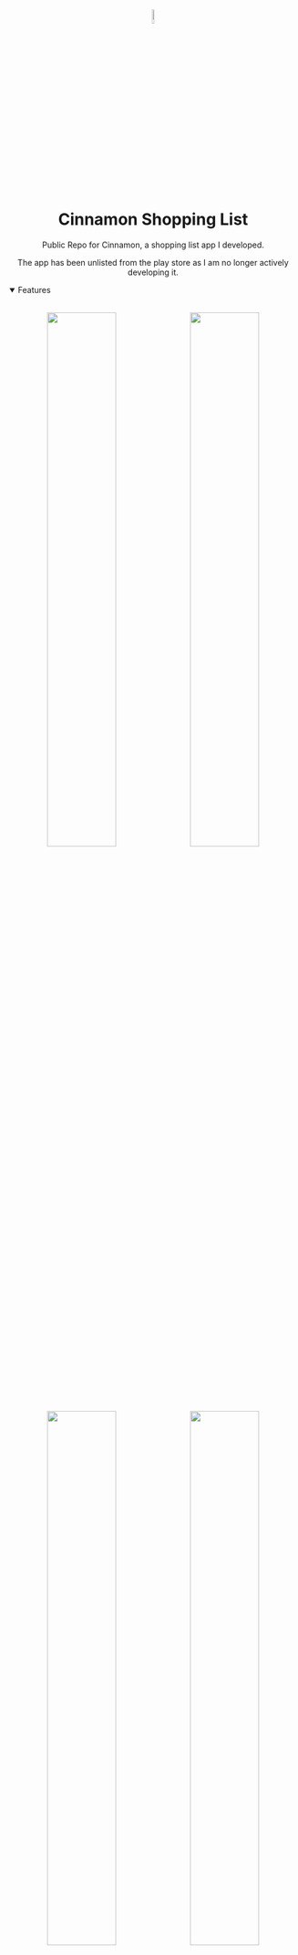 <div align="center">
  <img src="https://github.com/DevGary/Cinnamon-Public/assets/5429970/b1619075-6b26-49f8-8238-77a88bb0522f" width="8%" height="8%">
  <h1> Cinnamon Shopping List </h1>
</div>
<p align="center">
  <div align="center">Public Repo for Cinnamon, a shopping list app I developed.</div>
</p>
<p align="center">
  <div align="center">The app has been unlisted from the play store as I am no longer actively developing it.</div>
</p>
<details open>
  <summary> Features </summary>
  <br />
  <p align="center">
    <img width="49%" src="https://github.com/DevGary/Cinnamon-Public/assets/5429970/4a7a7889-85cf-4016-92dc-c1f2e5e35e4e" />
    <img width="49%" src="https://github.com/DevGary/Cinnamon-Public/assets/5429970/9e9f8dd6-c9a7-4c00-ba9a-4e14792e9082" />
  </p>
  <p align="center">
    <img width="49%" src="https://github.com/DevGary/Cinnamon-Public/assets/5429970/aa285c18-b854-4c08-b428-820664068a11" />
    <img width="49%" src="https://github.com/DevGary/Cinnamon-Public/assets/5429970/5a9e17fa-7c8e-4fd4-8ef4-68fb91e5d63d" />
  </p>
  <p align="center">
    <img width="49%" src="https://github.com/DevGary/Cinnamon-Public/assets/5429970/9e3fdc87-5b2b-430e-953a-a83c8f330933" />
    <img width="49%" src="https://github.com/DevGary/Cinnamon-Public/assets/5429970/befa483f-8f6e-4de2-ac1d-74f15f23f22f" />
  </p>
</details>
